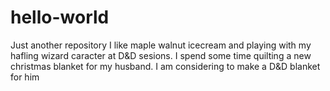 # hello-world
Just another repository
I like maple walnut icecream and playing with my hafling wizard caracter at D&D sesions. 
I spend some time quilting a new christmas blanket for my husband.
I am considering to make a D&D blanket for him
